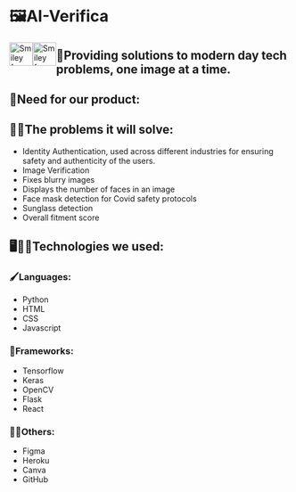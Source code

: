 # 🖼️AI-Verifica

<img src="https://cdn.discordapp.com/attachments/865161317751717899/865161405442686976/Rectangle-1.png" alt="Smiley face" width="42" height="42" style="float:left">
<img src="https://cdn.discordapp.com/attachments/865161317751717899/865161402167066634/Rectangle.png" alt="Smiley face" width="42" height="42" style="float:left">

## 📢Providing solutions to modern day tech problems, one image at a time.

## 🤔Need for our product:

## 🧑‍🏫The problems it will solve:
- Identity Authentication, used across different industries for ensuring safety and authenticity of the users.  
- Image Verification 
- Fixes blurry images
- Displays the number of faces in an image
- Face mask detection for Covid safety protocols
- Sunglass detection
- Overall fitment score

## 🖥️👨‍💻Technologies we used:

### 🖌️Languages:
- Python
- HTML
- CSS
- Javascript

### 👀Frameworks:

- Tensorflow
- Keras
- OpenCV
- Flask
- React

### 👨‍🎨Others:
- Figma
- Heroku
- Canva
- GitHub

